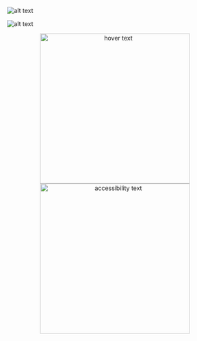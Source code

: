 ![alt text](https://github.com/niushamir/Piplined-ARM/blob/main/Documentation/ARM.png)


![alt text](https://github.com/niushamir/Piplined-ARM/blob/main/Documentation/ARM_Inst.png)

<p align="center">
  <img src="https://github.com/niushamir/Piplined-ARM/blob/main/Documentation/ARM.png" width="350" title="hover text">
  <img src="https://github.com/niushamir/Piplined-ARM/blob/main/Documentation/ARM_Inst.png" width="350" alt="accessibility text">
</p>
